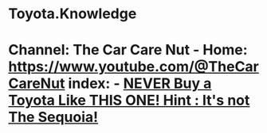 # Toyota.Knowledge
# Channel: The Car Care Nut - Home: https://www.youtube.com/@TheCarCareNut index: - [NEVER Buy a Toyota Like THIS ONE! Hint : It's not The Sequoia!](https://youtu.be/MH5Pu2p2lQ4)
